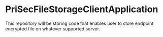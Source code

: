# PriSecFileStorageClientApplication

This repository will be storing code that enables user to store endpoint encrypted file on whatever supported server.
